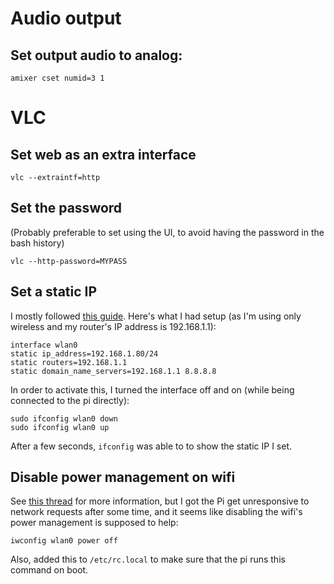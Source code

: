 
# Audio output

## Set output audio to analog:

`amixer cset numid=3 1`

# VLC

## Set web as an extra interface

`vlc --extraintf=http`

## Set the password

(Probably preferable to set using the UI, to avoid having the password in
the bash history)

`vlc --http-password=MYPASS`

## Set a static IP

I mostly followed [this guide](https://www.modmypi.com/blog/how-to-give-your-raspberry-pi-a-static-ip-address-update).
Here's what I had setup (as I'm using only wireless and my router's IP address
is 192.168.1.1):

```
interface wlan0
static ip_address=192.168.1.80/24
static routers=192.168.1.1
static domain_name_servers=192.168.1.1 8.8.8.8
```

In order to activate this, I turned the interface off and on (while being
connected to the pi directly):

```
sudo ifconfig wlan0 down
sudo ifconfig wlan0 up
```

After a few seconds, `ifconfig` was able to to show the static IP I set.

## Disable power management on wifi

See [this thread](https://www.raspberrypi.org/forums/viewtopic.php?t=197975) 
for more information, but I got the Pi get unresponsive to  network requests 
after some time, and it seems like disabling the wifi's power management is 
supposed to help:

```
iwconfig wlan0 power off
```

Also, added this to `/etc/rc.local` to make sure that the pi runs this 
command on boot.

